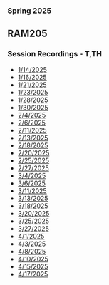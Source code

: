 ### Spring 2025
## RAM205
### Session Recordings - T,TH

 - [1/14/2025](https://nmc.zoom.us/rec/share/RRV8ZtxfWWdAPBASjPo7uz8XaFSkiiWZvIOFSTnPv16UWqf_Agx7oBcLoXnJaCB0.mpwrf2yOb3HHggQe)
- [1/16/2025](https://nmc.zoom.us/rec/share/iFNm1sDm3lbu6Fl-Rud5gqMQV20T1_qJ4PqJ7LH-FR5cDR6sp1qVKo2S1TpzMAI.YAsKs_yrHyObQxzL)
- [1/21/2025](https://nmc.zoom.us/rec/share/ds2PMWhEBi9i866vbauBs09pGkjkTz9sOwySN_4F9T2BY4JFIwYlaObOt4yXt3nB.hMwET7Vbd6Auunro)
- [1/23/2025](https://nmc.zoom.us/rec/share/T1ZD0-alvkme_2wtW3298ZIjBDVu4JsPJptHPUqpKyBIfBz-4CQ4e9zuHCVnuDsV.EPhzoW8LuIiytA_z)
- [1/28/2025]()
- [1/30/2025](https://nmc.zoom.us/rec/share/WXcc6vujxpp84MiUKBPRYz82F64VNtwp32gW9IsfguNvD84ZU84KhxKNF81T1Vuv.GZDsuZEWFpZJNl-2)
- [2/4/2025](https://nmc.zoom.us/rec/share/D_vXdS6ZetlQXEYG5SUFr8m5mZ7LfV2jtCQz_0K8Z3EvWK3HNEN2-UFkCB0gunZs.HSjZvDKu_oABnH1R)
- [2/6/2025](https://nmc.zoom.us/rec/share/AeDNfHt00WLZt2SSfQuBk-ilgAf4PSFm1ZlcNbWjPtIZ8EmafoIctynkyAo53gNF.wjVa3_WiEvzEf-AD)
- [2/11/2025](https://nmc.zoom.us/rec/share/Z_eZJQ3I8IJCZ-R12Y_IspYg9LMRiJsEFKbVLO-Fce4ogI5jqjwOfqUIGCPYaNn1.pM_A0ZJIXt0NChOS)
- [2/13/2025](https://nmc.zoom.us/rec/share/KWFbFWRFHXnAWG76NQLo6yg1q7tqypfTfYHBFMz-dxnGA7QzOEl5fIluiNTWtXry.0ySZKO0AaVe6TDJi)
- [2/18/2025](https://nmc.zoom.us/rec/share/rxjteN2UIXMFm4gVaV5raYnn5VfliAhoUsqd5aQm0jRE9hLxIBjw6ALSMqFh6rt6.SacSY1b4FczG-Y7p)
- [2/20/2025](https://nmc.zoom.us/rec/share/n3bphkbD67WNHIJLb4y-4iHWFseeSSjGwbqr-bjhEx2VSRwUWPLjEq6UGYEM8-EP.nxDFRROtG1jMnX6t)
- [2/25/2025](https://nmc.zoom.us/rec/share/iDS17AC8xZk52abFNt4TjjG6nA9ZnHYgCFIrJuDXAAnvvj0Cf_qq5ZkrgzP-8o6E.meI5p5are_ora9uu)
- [2/27/2025](https://nmc.zoom.us/rec/share/s7KlRNq7XnkpYzgRwAIqSyudsz9-0MlfH4QkUJXSzAv_wiooXHb8wCR7lkWiBJxe.GG4q_le_sTPOCbeB)
- [3/4/2025](https://nmc.zoom.us/rec/share/RIY6DJSFMMDH04qZM_3g1P1pcYIYKjimkhAvdE5bpEoJvbIT5MZJYwuZPLvTritV.HbZZxN1VqT_KiK_A)
- [3/6/2025](https://nmc.zoom.us/rec/share/g22Ws2KObUHUmdW197YzOxW7s-XsCu-Ef8TCFlo1oOUczg0KQBHNK7nVP3qMY4PH.8PCme0YZt1nq-NAo)
- [3/11/2025](https://nmc.zoom.us/rec/share/BoI25MAq_AOQ9AsRDbNA45-4E44MgIrIRSxUv669_9vDGEVM0Q1YbvVc4LIZ_wjc.p9uDb5PUSPYYv4-w)
- [3/13/2025](https://nmc.zoom.us/rec/share/odzhW_btYter5Xtw5Z2Tzkk9l4e8TWAU8tsscoxsSB9Ijv7mmkYkDdbCQKW9ETQb.33sh3nsbJmn2kNv6)
- [3/18/2025](https://nmc.zoom.us/rec/share/y2CDHvc9VHZKVpIXUY9m7oKADQAiMJ5JXkunPJknfrCps5blV3IbFzHMNQBuEhCN.7UIrvVTyLBM8toyh)
- [3/20/2025]()
- [3/25/2025]()
- [3/27/2025]()
- [4/1/2025](https://nmc.zoom.us/rec/share/7Uc_dqOIDI-Kp2tGXQZhdhbRPlXLB_M7tweNLnhvmc2lWVf42QgINfGr_vS0JH07.h-lTGYX7_eCJeKAw)
- [4/3/2025](https://nmc.zoom.us/rec/share/Y2UxaNb7_QBL8Qv5uBu2aKqCV0e2PbCkvuuVoW3es-faXolVzNluOvVXzcJuSNJw.jFjeoES4G2bCeK9j)
- [4/8/2025](https://nmc.zoom.us/rec/share/XcaQDPHAC7Z0FP4GmIsrPUNwimHDM0nHj4vsqbal0f2NJbWTcSidXZ13TKZ79K3z.BLTeGt_0xJGIC-x7)
- [4/10/2025](https://nmc.zoom.us/rec/share/yPPmZiXWEBIg7rgqNEF2kWtfvtQANGTWkNsosy2L63jHiDjhR0aG5hpnkV-cjME.RmX7qx0qaEM3qkSs)
- [4/15/2025](https://nmc.zoom.us/rec/share/xDaIg6WRKrf9ZJQxPW6h8q4rwaVM-70nKRjs96Idy90JaVY83vJ53I6FRjl6PX2X.I2C0EJ914s2nJyxc)
- [4/17/2025](https://nmc.zoom.us/rec/share/LZCs_44HAb7eOtkJORtbO-6vKCz1jJUNQ4AX0REyR1Um2NjXptXkF2g_4PPMZOdE.KZQJSuIatBX1XZxU)



<!--




- [4/22/2025]()
- [4/24/2025]()
- [4/29/2025]()
- [5/1/2025]() -->
